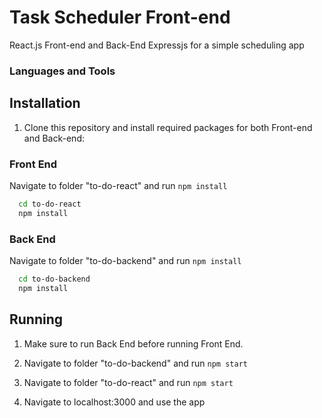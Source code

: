 # Task Scheduler Front-end

React.js Front-end and Back-End Expressjs for a simple scheduling app

### Languages and Tools

## Installation

1. Clone this repository and install required packages for both Front-end and Back-end:

### Front End

Navigate to folder "to-do-react" and run `npm install`

```bash
  cd to-do-react
  npm install
```

### Back End

Navigate to folder "to-do-backend" and run `npm install`

```bash
  cd to-do-backend
  npm install
```

## Running

1. Make sure to run Back End before running Front End.

1. Navigate to folder "to-do-backend" and run `npm start`
2. Navigate to folder "to-do-react" and run `npm start`
3. Navigate to localhost:3000 and use the app

